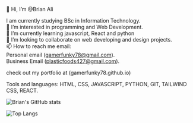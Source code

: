 👋 Hi, I’m @Brian Ali

I am currently studying BSc in Information Technology.                                                                        
👀 I’m interested in programming and Web Development.                                                                          
🌱 I’m currently learning   javascript, React and python                                                                                       
💞️ I’m looking to collaborate on web developing and design projects.   
📫 How to reach me  email:                                                                      
                          Personal email (gamerfunky78@gmail.com).                                                          
                           Business Email  (plasticfoods427@gmail.com).    
                             
check out my portfolio at                                  (gamerfunky78.github.io)

<!---
gamerfunky78/gamerfunky78 is a ✨ special ✨ repository because its `README.md` (this file) appears on your GitHub profile.
You can click the Preview link to take a look at your changes.
--->

Tools and languages: HTML, CSS, JAVASCRIPT, PYTHON, GIT, TAILWIND CSS, REACT.


![Brian's GitHub stats](https://github-readme-stats.vercel.app/api?username=gamerfunky78&show_icons=true&theme=radical&card_width=500)

![Top Langs](https://github-readme-stats.vercel.app/api/top-langs/?username=gamerfunky78&hide_progress=false&show_icons=true&theme=radical&card_width=500)
